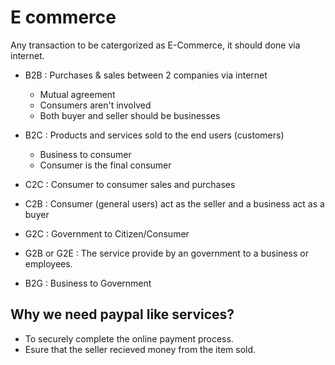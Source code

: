 # E commerce

Any transaction to be catergorized as E-Commerce, it should done via internet.

+ B2B : Purchases & sales between 2 companies via internet
    - Mutual agreement
    - Consumers aren't involved
	- Both buyer and seller should be businesses

+ B2C : Products and services sold to the end users (customers)
    - Business to consumer
    - Consumer is the final consumer

+ C2C : Consumer to consumer sales and purchases
+ C2B : Consumer (general users) act as the seller and a business act as a buyer
+ G2C : Government to Citizen/Consumer

+ G2B or G2E : The service provide by an government to a business or employees.
+ B2G : Business to Government

## Why we need paypal like services?

+ To securely complete the online payment process.
+ Esure that the seller recieved money from the item sold.
